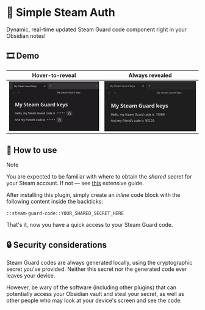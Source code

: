 # 🔑 Simple Steam Auth

Dynamic, real-time updated Steam Guard code component right in your
Obsidian notes!

## 🎞️ Demo

| Hover-to-reveal                                   | Always revealed                                   |
|---------------------------------------------------|---------------------------------------------------|
| ![Hover-reveal demo](docs/screenshots/demo2.gif)  | ![Revealed code demo](docs/screenshots/demo1.png) |

## 📓 How to use

> [!NOTE]
> You are expected to be familiar with where to obtain the _shared_
> secret for your Steam account. If not &mdash; see [this](https://gist.github.com/mathielo/8367e464baa73941a075bae4dd5eed90)
> extensive guide.

After installing this plugin, simply create an _inline_ code block
with the following content inside the backticks:

```
::steam-guard-code::YOUR_SHARED_SECRET_HERE
```

That's it, now you have a quick access to your Steam Guard code.

## 🔒 Security considerations

Steam Guard codes are always generated locally, using the
cryptographic secret you've provided. Neither this secret nor the
generated code ever leaves your device.

However, be wary of the software (including other plugins) that can
potentially access your Obsidian vault and steal your secret, as
well as other people who may look at your device's screen and see
the code.
